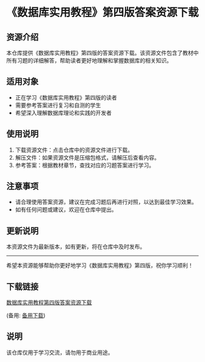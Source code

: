 # 《数据库实用教程》第四版答案资源下载

## 资源介绍

本仓库提供《数据库实用教程》第四版的答案资源下载。该资源文件包含了教材中所有习题的详细解答，帮助读者更好地理解和掌握数据库的相关知识。

## 适用对象

- 正在学习《数据库实用教程》第四版的读者
- 需要参考答案进行复习和自测的学生
- 希望深入理解数据库理论和实践的开发者

## 使用说明

1. 下载资源文件：点击仓库中的资源文件进行下载。
2. 解压文件：如果资源文件是压缩包格式，请解压后查看内容。
3. 参考答案：根据教材章节，查找对应的习题答案进行学习。

## 注意事项

- 请合理使用答案资源，建议在完成习题后再进行对照，以达到最佳学习效果。
- 如有任何问题或建议，欢迎在仓库中提出。

## 更新说明

本资源文件为最新版本，如有更新，将在仓库中及时发布。

---

希望本资源能够帮助你更好地学习《数据库实用教程》第四版，祝你学习顺利！

## 下载链接
[数据库实用教程第四版答案资源下载](https://pan.quark.cn/s/8861ec8e95d9) 

(备用: [备用下载](https://pan.baidu.com/s/1UVmV6T60Z4FdYxtq9iCZRw?pwd=1234))

## 说明

该仓库仅用于学习交流，请勿用于商业用途。
